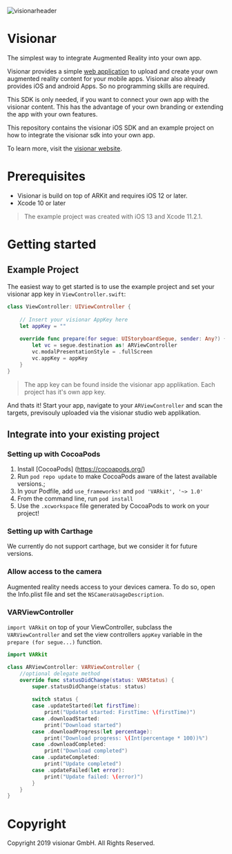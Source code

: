 ![visionarheader](https://user-images.githubusercontent.com/58423531/69970754-13e27880-151f-11ea-91a2-077992d484f9.png)

# Visionar
The simplest way to integrate Augmented Reality into your own app.

Visionar provides a simple [web application](https://www.visionar.com/product-visionar-studio/) to upload and create your own augmented reality content for your mobile apps. Visionar also already provides iOS and android Apps. So no programming skills are required. 

This SDK is only needed, if you want to connect your own app with the visionar content. This has the advantage of your own branding or extending the app with your own features. 

This repository contains the visionar iOS SDK and an example project on how to integrate the visionar sdk into your own app. 

To learn more, visit the [visionar website](https://www.visionar.com). 

# Prerequisites
- Visionar is build on top of ARKit and requires iOS 12 or later.
- Xcode 10 or later

> The example project was created with iOS 13 and Xcode 11.2.1.

# Getting started

## Example Project
The easiest way to get started is to use the example project and set your visionar app key in `ViewController.swift`:

``` swift
class ViewController: UIViewController {
    
    // Insert your visionar AppKey here
    let appKey = ""
    
    override func prepare(for segue: UIStoryboardSegue, sender: Any?) {
        let vc = segue.destination as! ARViewController
        vc.modalPresentationStyle = .fullScreen
        vc.appKey = appKey
    }
}
```
> The app key can be found inside the visionar app applikation. Each project has it's own app key. 

And thats it! Start your app, navigate to your `ARViewController` and scan the targets, previsouly uploaded via the visionar studio web applikation. 

## Integrate into your existing project

### Setting up with CocoaPods
1. Install [CocoaPods] (https://cocoapods.org/)
2. Run `pod repo update` to make CocoaPods aware of the latest available versions.;
3. In your Podfile, add `use_frameworks!` and `pod 'VARkit', '~> 1.0'`
4. From the command line, run `pod install`
5. Use the `.xcworkspace` file generated by CocoaPods to work on your project!

### Setting up with Carthage
We currently do not support carthage, but we consider it for future versions.

### Allow access to the camera
Augmented reality needs access to your devices camera. To do so, open the Info.plist file and set the `NSCameraUsageDescription`.

### VARViewController
`import VARkit` on top of your ViewController, subclass the `VARViewController` and set the view controllers `appKey` variable in the `prepare (for segue...)` function.

``` swift 
import VARkit

class ARViewController: VARViewController {
    //optional delegate method
    override func statusDidChange(status: VARStatus) {
        super.statusDidChange(status: status)
        
        switch status {
        case .updateStarted(let firstTime):
            print("Updated started: FirstTime: \(firstTime)")
        case .downloadStarted:
            print("Download started")
        case .downloadProgress(let percentage):
            print("Download progress: \(Int(percentage * 100))%")
        case .downloadCompleted:
            print("Download completed")
        case .updateCompleted:
            print("Update completed")
        case .updateFailed(let error):
            print("Update failed: \(error)")
        }
    }
}
```

# Copyright
Copyright 2019 visionar GmbH. All Rights Reserved.
